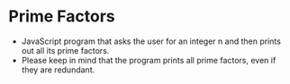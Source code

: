 # Prime Factors
 
- JavaScript program that asks the user for an integer n and then prints out all its prime factors.
- Please keep in mind that the program prints all prime factors, even if they are redundant.
